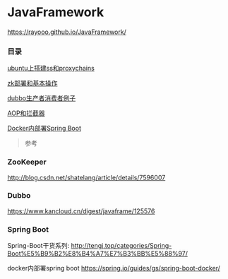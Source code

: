 # JavaFramework

https://rayooo.github.io/JavaFramework/

### 目录

[ubuntu上搭建ss和proxychains](ss&proxychains/index)

[zk部署和基本操作](ZooKeeper/zk)

[dubbo生产者消费者例子](Dubbo/index)

[AOP和拦截器](Spring/AOP/index)

[Docker内部署Spring Boot](Spring/Docker/index)



>   参考

### ZooKeeper

http://blog.csdn.net/shatelang/article/details/7596007

### Dubbo

https://www.kancloud.cn/digest/javaframe/125576

### Spring Boot

Spring-Boot干货系列:  http://tengj.top/categories/Spring-Boot%E5%B9%B2%E8%B4%A7%E7%B3%BB%E5%88%97/

docker内部署spring boot https://spring.io/guides/gs/spring-boot-docker/